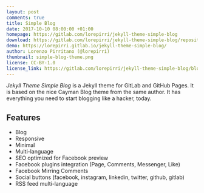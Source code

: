 ```yaml
---
layout: post
comments: true
title: Simple Blog
date: 2017-10-10 08:00:00 +01:00
homepage: https://gitlab.com/lorepirri/jekyll-theme-simple-blog
download: https://gitlab.com/lorepirri/jekyll-theme-simple-blog/repository/master/archive.zip
demo: https://lorepirri.gitlab.io/jekyll-theme-simple-blog/
author: Lorenzo Pirritano (@lorepirri)
thumbnail: simple-blog-theme.png
license: CC-BY-1.0
license_link: https://gitlab.com/lorepirri/jekyll-theme-simple-blog/blob/master/LICENSE
---
```


_Jekyll Theme Simple Blog_ is a Jekyll theme for GitLab and GitHub Pages. It is based on the nice Cayman Blog theme from the same author. It has everything you need to start blogging like a hacker, today.

## Features

* Blog
* Responsive
* Minimal
* Multi-language
* SEO optimized for Facebook preview
* Facebook plugins integration (Page, Comments, Messenger, Like)
* Facebook Mirring Comments
* Social buttons (facebook, instagram, linkedin, twitter, github, gitlab)
* RSS feed multi-language
